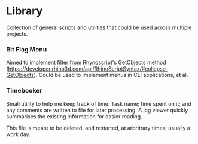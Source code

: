 # Library
Collection of general scripts and utilities that could be used across multiple projects.

### Bit Flag Menu
Aimed to implement filter from Rhynoscript's GetObjects method (https://developer.rhino3d.com/api/RhinoScriptSyntax/#collapse-GetObjects).
Could be used to implement menus in CLI applications, et al.

### Timebooker
Small utility to help me keep track of time.
Task name; time spent on it; and any comments are written to file for later processing. A log viewer quickly summarises the existing information for easier reading.

This file is meant to be deleted, and restarted, at arbritrary times; usually a work day.
